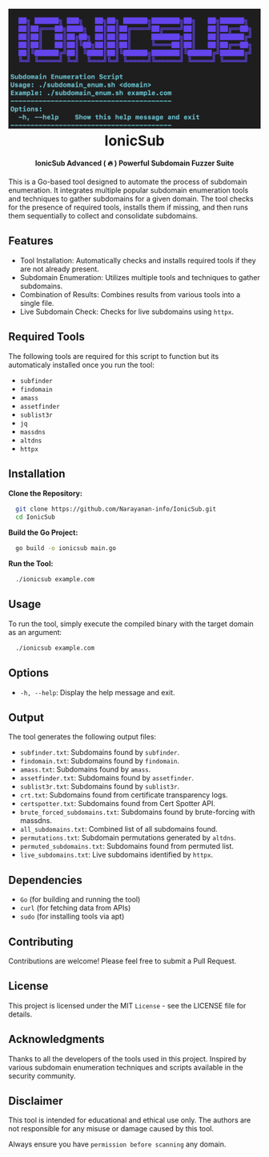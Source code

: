 <h1 align="center">
  <br>
  <a href="https://github.com/Narayanan-info/IonicSub/"><img src="assets/image-1.png" alt="Assets"></a>
  <br>
  IonicSub
  <br>
</h1>

<h4 align="center">IonicSub Advanced ( 🔥 ) Powerful Subdomain Fuzzer Suite</h4>

This is a Go-based tool designed to automate the process of subdomain enumeration. It integrates multiple popular subdomain enumeration tools and techniques to gather subdomains for a given domain. The tool checks for the presence of required tools, installs them if missing, and then runs them sequentially to collect and consolidate subdomains.

## Features

- Tool Installation: Automatically checks and installs required tools if they are not already present.
- Subdomain Enumeration: Utilizes multiple tools and techniques to gather subdomains.
- Combination of Results: Combines results from various tools into a single file.
- Live Subdomain Check: Checks for live subdomains using `httpx`.

## Required Tools

The following tools are required for this script to function but its automaticaly installed once you run the tool:

- `subfinder`
- `findomain`
- `amass`
- `assetfinder`
- `sublist3r`
- `jq`
- `massdns`
- `altdns`
- `httpx`

## Installation

**Clone the Repository:**

```bash
  git clone https://github.com/Narayanan-info/IonicSub.git
  cd IonicSub
```

**Build the Go Project:**

```bash
  go build -o ionicsub main.go
```

**Run the Tool:**

```bash
  ./ionicsub example.com
```

## Usage

To run the tool, simply execute the compiled binary with the target domain as an argument:

```bash
  ./ionicsub example.com
```

## Options

- `-h, --help`: Display the help message and exit.

## Output

The tool generates the following output files:

- `subfinder.txt`: Subdomains found by `subfinder`.
- `findomain.txt`: Subdomains found by `findomain`.
- `amass.txt`: Subdomains found by `amass`.
- `assetfinder.txt`: Subdomains found by `assetfinder`.
- `sublist3r.txt`: Subdomains found by `sublist3r`.
- `crt.txt`: Subdomains found from certificate transparency logs.
- `certspotter.txt`: Subdomains found from Cert Spotter API.
- `brute_forced_subdomains.txt`: Subdomains found by brute-forcing with massdns.
- `all_subdomains.txt`: Combined list of all subdomains found.
- `permutations.txt`: Subdomain permutations generated by `altdns`.
- `permuted_subdomains.txt`: Subdomains found from permuted list.
- `live_subdomains.txt`: Live subdomains identified by `httpx`.

## Dependencies

- `Go` (for building and running the tool)
- `curl` (for fetching data from APIs)
- `sudo` (for installing tools via apt)

## Contributing

Contributions are welcome! Please feel free to submit a Pull Request.

## License

This project is licensed under the MIT `License` - see the LICENSE file for details.

## Acknowledgments

Thanks to all the developers of the tools used in this project.
Inspired by various subdomain enumeration techniques and scripts available in the security community.

## Disclaimer

This tool is intended for educational and ethical use only. The authors are not responsible for any misuse or damage caused by this tool. 

Always ensure you have `permission before scanning` any domain.